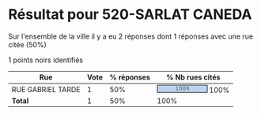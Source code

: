 # Résultat pour 520-SARLAT CANEDA

Sur l'ensemble de la ville il y a eu 2 réponses dont 1 réponses avec une rue citée (50%)

1 points noirs identifiés

| Rue | Vote | % réponses | % Nb rues cités|
|-----|------|------------|----------------|
| RUE GABRIEL TARDE | 1 | 50% | <img src="../../img/bar_100.gif" />&nbsp;100%|
| **Total** | 1 | 50% | 100%|
